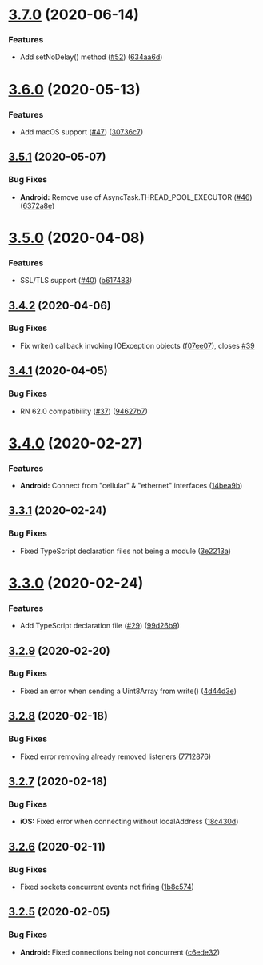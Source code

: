 # [3.7.0](https://github.com/Rapsssito/react-native-tcp-socket/compare/v3.6.0...v3.7.0) (2020-06-14)


### Features

* Add setNoDelay() method ([#52](https://github.com/Rapsssito/react-native-tcp-socket/issues/52)) ([634aa6d](https://github.com/Rapsssito/react-native-tcp-socket/commit/634aa6d7cd7263883b0892786d786998fd4ca80f))

# [3.6.0](https://github.com/Rapsssito/react-native-tcp-socket/compare/v3.5.1...v3.6.0) (2020-05-13)


### Features

* Add macOS support ([#47](https://github.com/Rapsssito/react-native-tcp-socket/issues/47)) ([30736c7](https://github.com/Rapsssito/react-native-tcp-socket/commit/30736c765811d474201588399992e207780376af))

## [3.5.1](https://github.com/Rapsssito/react-native-tcp-socket/compare/v3.5.0...v3.5.1) (2020-05-07)


### Bug Fixes

* **Android:** Remove use of AsyncTask.THREAD_POOL_EXECUTOR ([#46](https://github.com/Rapsssito/react-native-tcp-socket/issues/46)) ([6372a8e](https://github.com/Rapsssito/react-native-tcp-socket/commit/6372a8e7ea567b9606c72ff4d93bebb471bbe602))

# [3.5.0](https://github.com/Rapsssito/react-native-tcp-socket/compare/v3.4.2...v3.5.0) (2020-04-08)


### Features

* SSL/TLS support ([#40](https://github.com/Rapsssito/react-native-tcp-socket/issues/40)) ([b617483](https://github.com/Rapsssito/react-native-tcp-socket/commit/b6174833e9c14bee1e5e823f95dc4397ab5db18a))

## [3.4.2](https://github.com/Rapsssito/react-native-tcp-socket/compare/v3.4.1...v3.4.2) (2020-04-06)


### Bug Fixes

* Fix write() callback invoking IOException objects ([f07ee07](https://github.com/Rapsssito/react-native-tcp-socket/commit/f07ee07b7cf85957634ebd1a7a71b65c7f7e7c77)), closes [#39](https://github.com/Rapsssito/react-native-tcp-socket/issues/39)

## [3.4.1](https://github.com/Rapsssito/react-native-tcp-socket/compare/v3.4.0...v3.4.1) (2020-04-05)


### Bug Fixes

* RN 62.0 compatibility ([#37](https://github.com/Rapsssito/react-native-tcp-socket/issues/37)) ([94627b7](https://github.com/Rapsssito/react-native-tcp-socket/commit/94627b7e2f214d6603e7c08ba091121557f712f9))

# [3.4.0](https://github.com/Rapsssito/react-native-tcp-socket/compare/v3.3.1...v3.4.0) (2020-02-27)


### Features

* **Android:** Connect from "cellular" & "ethernet" interfaces ([14bea9b](https://github.com/Rapsssito/react-native-tcp-socket/commit/14bea9b49db0971ac38142dcc91376d7d3752212))

## [3.3.1](https://github.com/Rapsssito/react-native-tcp-socket/compare/v3.3.0...v3.3.1) (2020-02-24)


### Bug Fixes

* Fixed TypeScript declaration files not being a module ([3e2213a](https://github.com/Rapsssito/react-native-tcp-socket/commit/3e2213a06c6917c8c0696cf31b905cd9e91f52e7))

# [3.3.0](https://github.com/Rapsssito/react-native-tcp-socket/compare/v3.2.9...v3.3.0) (2020-02-24)


### Features

* Add TypeScript declaration file ([#29](https://github.com/Rapsssito/react-native-tcp-socket/issues/29)) ([99d26b9](https://github.com/Rapsssito/react-native-tcp-socket/commit/99d26b981e66463baa2be174445f0a946f42ab4d))

## [3.2.9](https://github.com/Rapsssito/react-native-tcp-socket/compare/v3.2.8...v3.2.9) (2020-02-20)


### Bug Fixes

* Fixed an error when sending a Uint8Array from write() ([4d44d3e](https://github.com/Rapsssito/react-native-tcp-socket/commit/4d44d3e06a32d09bda683a55b4dc4629f51ee58d))

## [3.2.8](https://github.com/Rapsssito/react-native-tcp-socket/compare/v3.2.7...v3.2.8) (2020-02-18)


### Bug Fixes

* Fixed error removing already removed listeners ([7712876](https://github.com/Rapsssito/react-native-tcp-socket/commit/7712876bc6a61ee2efee57161f2a09dc5ff1b0a1))

## [3.2.7](https://github.com/Rapsssito/react-native-tcp-socket/compare/v3.2.6...v3.2.7) (2020-02-18)


### Bug Fixes

* **iOS:** Fixed error when connecting without localAddress ([18c430d](https://github.com/Rapsssito/react-native-tcp-socket/commit/18c430d5a357f075f91ec90402b0b12a5b4f7da3))

## [3.2.6](https://github.com/Rapsssito/react-native-tcp-socket/compare/v3.2.5...v3.2.6) (2020-02-11)


### Bug Fixes

* Fixed sockets concurrent events not firing ([1b8c574](https://github.com/Rapsssito/react-native-tcp-socket/commit/1b8c57455419ccc2b606101b16af56fc6fbb1162))

## [3.2.5](https://github.com/Rapsssito/react-native-tcp-socket/compare/v3.2.4...v3.2.5) (2020-02-05)


### Bug Fixes

* **Android:** Fixed connections being not concurrent ([c6ede32](https://github.com/Rapsssito/react-native-tcp-socket/commit/c6ede3295ef3920fb4cac6285c8991de330883ec))
